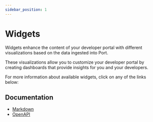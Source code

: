 ```yaml
---
sidebar_position: 1
---
```


# Widgets

Widgets enhance the content of your developer portal with different visualizations based on the data ingested into Port.

These visualizations allow you to customize your developer portal by creating dashboards that provide insights for you and your developers.

For more information about available widgets, click on any of the links below:

## Documentation

- [Markdown](./markdown)
- [OpenAPI](./open-api)
